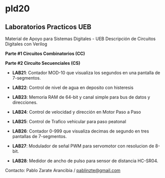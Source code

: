 # pld20
## Laboratorios Practicos UEB
Material de Apoyo para Sistemas Digitales - UEB
Descripción de Circuitos Digitales con Verilog 

**Parte #1 Circuitos Combinatorios (CC)**

**Parte #2 Circuito Secuenciales (CS)**

- **LAB21**: Contador MOD-10 que visualiza los segundos en una pantalla de 7-segmentos.

- **LAB22**: Control de nivel de agua en deposito con histeresis 
  
- **LAB23**: Memoria RAM de 64-bit y canal simple para bus de datos y direcciones.

- **LAB24**: Control de velocidad y dirección en Motor Paso a Paso 

- **LAB25**: Control de Trafico vehicular para paso peatonal

- **LAB26**: Contador 0-999 que visualiza decimas de segundo en tres pantallas de 7-segmentos.

- **LAB27**: Modulador de señal PWM para servomotor con resolucion de 8-bit.

- **LAB28**: Medidor de ancho de pulso para sensor de distancia HC-SR04.

  
Contacto:
Pablo Zarate Arancibia / pablinzte@gmail.com  
